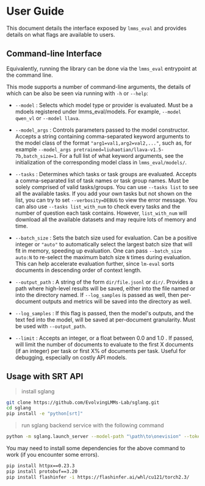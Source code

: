 # User Guide
This document details the interface exposed by `lmms_eval` and provides details on what flags are available to users.

## Command-line Interface


Equivalently, running the library can be done via the `lmms_eval` entrypoint at the command line.

This mode supports a number of command-line arguments, the details of which can be also be seen via running with `-h` or `--help`:

* `--model` : Selects which model type or provider is evaluated. Must be a mdoels registered under lmms_eval/models. For example, `--model qwen_vl` or `--model llava`.

* `--model_args` : Controls parameters passed to the model constructor. Accepts a string containing comma-separated keyword arguments to the model class of the format `"arg1=val1,arg2=val2,..."`, such as, for example `--model_args pretrained=liuhaotian/llava-v1.5-7b,batch_size=1`. For a full list of what keyword arguments, see the initialization of the corresponding model class in `lmms_eval/models/`.

* `--tasks` : Determines which tasks or task groups are evaluated. Accepts a comma-separated list of task names or task group names. Must be solely comprised of valid tasks/groups. You can use `--tasks list` to see all the available tasks. If you add your own tasks but not shown on the list, you can try to set `--verbosity=DEBUG` to view the error message. You can also use `--tasks list_with_num` to check every tasks and the number of question each task contains. However, `list_with_num` will download all the available datasets and may require lots of memory and time.

* `--batch_size` : Sets the batch size used for evaluation. Can be a positive integer or `"auto"` to automatically select the largest batch size that will fit in memory, speeding up evaluation. One can pass `--batch_size auto:N` to re-select the maximum batch size `N` times during evaluation. This can help accelerate evaluation further, since `lm-eval` sorts documents in descending order of context length.

* `--output_path` : A string of the form `dir/file.jsonl` or `dir/`. Provides a path where high-level results will be saved, either into the file named or into the directory named. If `--log_samples` is passed as well, then per-document outputs and metrics will be saved into the directory as well.

* `--log_samples` : If this flag is passed, then the model's outputs, and the text fed into the model, will be saved at per-document granularity. Must be used with `--output_path`.

* `--limit` : Accepts an integer, or a float between 0.0 and 1.0 . If passed, will limit the number of documents to evaluate to the first X documents (if an integer) per task or first X% of documents per task. Useful for debugging, especially on costly API models.

## Usage with SRT API

> install sglang

```bash
git clone https://github.com/EvolvingLMMs-Lab/sglang.git
cd sglang
pip install -e "python[srt]"
```

> run sglang backend service with the following command

```bash
python -m sglang.launch_server --model-path "\path\to\onevision" --tokenizer-path lmms-lab/llavanext-qwen-siglip-tokenizer --port=30000 --host=127.0.0.1 --tp-size=8 --chat-template=chatml-llava
```

You may need to install some dependencies for the above command to work (if you encounter some errors).

```bash
pip install httpx==0.23.3
pip install protobuf==3.20
pip install flashinfer -i https://flashinfer.ai/whl/cu121/torch2.3/
```



